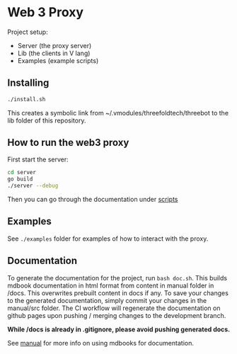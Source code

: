 # Web 3 Proxy

Project setup:

- Server (the proxy server)
- Lib (the clients in V lang)
- Examples (example scripts)

## Installing

```sh
./install.sh
```

This creates a symbolic link from ~/.vmodules/threefoldtech/threebot to the lib folder of this repository.

## How to run the web3 proxy

First start the server:

```sh
cd server
go build
./server --debug
```

Then you can go through the documentation under [scripts](scripts/)

## Examples

See `./examples` folder for examples of how to interact with the proxy.

## Documentation

To generate the documentation for the project, run `bash doc.sh`. This builds mdbook documentation in html format from content in manual folder in /docs. This overwrites prebuilt content in docs if any. To save your changes to the generated documentation, simply commit your changes in the manual/src folder. The CI workflow will regenerate the documentation on github pages upon pushing / merging changes to the development branch.

**While /docs is already in .gitignore, please avoid pushing generated docs.**

See [manual](/manual/readmd.md) for more info on using mdbooks for documentation.

